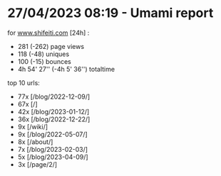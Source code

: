 # 27/04/2023 08:19 - Umami report
for www.shifeiti.com [24h] :

 - 281 (-262) page views
 - 118 (-48) uniques
 - 100 (-15) bounces
 - 4h 54' 27'' (-4h 5' 36'') totaltime


top 10 urls:
 - 77x [/blog/2022-12-09/]
 - 67x [/]
 - 42x [/blog/2023-01-12/]
 - 36x [/blog/2022-12-22/]
 - 9x [/wiki/]
 - 9x [/blog/2022-05-07/]
 - 8x [/about/]
 - 7x [/blog/2023-02-03/]
 - 5x [/blog/2023-04-09/]
 - 3x [/page/2/]


